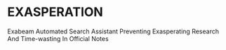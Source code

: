 # EXASPERATION
Exabeam Automated Search Assistant Preventing Exasperating Research And Time-wasting In Official Notes
